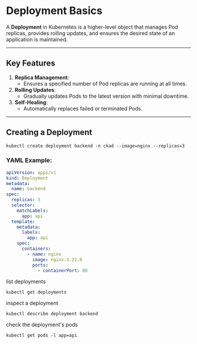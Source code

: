 # Deployment Basics

A **Deployment** in Kubernetes is a higher-level object that manages Pod replicas, provides rolling updates, and ensures the desired state of an application is maintained.

---

## **Key Features**
1. **Replica Management**:
   - Ensures a specified number of Pod replicas are running at all times.
2. **Rolling Updates**:
   - Gradually updates Pods to the latest version with minimal downtime.
3. **Self-Healing**:
   - Automatically replaces failed or terminated Pods.

---

## **Creating a Deployment**

```
kubectl create deployment backend -n ckad --image=nginx --replicas=3
```

### YAML Example:
```yaml
apiVersion: apps/v1
kind: Deployment
metadata:
  name: backend
spec:
  replicas: 3
  selector:
    matchLabels:
      app: api
  template:
    metadata:
      labels:
        app: api
    spec:
      containers:
        - name: nginx
          image: nginx:1.21.6
          ports:
            - containerPort: 80
```

list deployments
```
kubectl get deployments
```

inspect a deployment
```
kubectl describe deployment backend
```

check the deployment's pods
```
kubectl get pods -l app=api
```